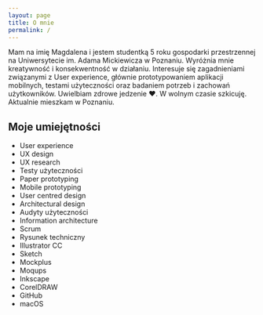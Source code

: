 ```yaml
---
layout: page
title: O mnie
permalink: /
---
```

<div class="container">
	<div class="item">
		<div class="flow">
			<p>Mam na imię Magdalena i&nbsp;jestem studentką 5 roku gospodarki przestrzennej na Uniwersytecie im. Adama Mickiewicza w Poznaniu. Wyróżnia mnie kreatywność i&nbsp;konsekwentność w&nbsp;działaniu. Interesuje się zagadnieniami związanymi z&nbsp;User experience, głównie prototypowaniem aplikacji mobilnych, testami użyteczności oraz badaniem potrzeb i&nbsp;zachowań użytkowników. Uwielbiam zdrowe jedzenie&nbsp;&#9829;. W&nbsp;wolnym czasie szkicuję. Aktualnie mieszkam w&nbsp;Poznaniu.</p>
			<div class="photo"></div>
		</div>
		<h2> Moje umiejętności </h2>
		<ul class="skills">
			<li class="skill">User experience</li>
			<li class="skill">UX design</li>
			<li class="skill">UX research</li>
			<li class="skill">Testy użyteczności</li>
			<li class="skill">Paper prototyping</li>
			<li class="skill">Mobile prototyping</li>
			<li class="skill">User centred design</li>
			<li class="skill">Architectural design</li>
			<li class="skill">Audyty użyteczności</li>
			<li class="skill">Information architecture</li>
			<li class="skill">Scrum</li>
			<li class="skill">Rysunek techniczny</li>
			<li class="skill">Illustrator CC</li>
			<li class="skill">Sketch</li>
			<li class="skill">Mockplus</li>
			<li class="skill">Moqups</li>
			<li class="skill">Inkscape</li>
			<li class="skill">CorelDRAW</li>
			<li class="skill">GitHub</li>
			<li class="skill">macOS</li>					
		</ul>
	</div>
</div>
